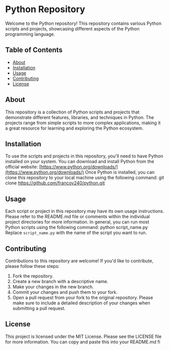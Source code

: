 # Python Repository
Welcome to the Python repository! This repository contains various Python scripts and projects, showcasing different aspects of the Python programming language.
## Table of Contents
- [About](#about)
- [Installation](#installation)
- [Usage](#usage)
- [Contributing](#contributing)
- [License](#license)
## About
This repository is a collection of Python scripts and projects that demonstrate different features, libraries, and techniques in Python. The projects range from simple scripts to more complex applications, making it a great resource for learning and exploring the Python ecosystem.
## Installation
To use the scripts and projects in this repository, you'll need to have Python installed on your system. You can download and install Python from the official website: [https://www.python.org/downloads/](https://www.python.org/downloads/)
Once Python is installed, you can clone this repository to your local machine using the following command:
git clone https://github.com/francov240/python.git
## Usage
Each script or project in this repository may have its own usage instructions. Please refer to the README.md file or comments within the individual project directories for more information.
In general, you can run most Python scripts using the following command:
python script_name.py
Replace `script_name.py` with the name of the script you want to run.
## Contributing
Contributions to this repository are welcome! If you'd like to contribute, please follow these steps:
1. Fork the repository.
2. Create a new branch with a descriptive name.
3. Make your changes in the new branch.
4. Commit your changes and push them to your fork.
5. Open a pull request from your fork to the original repository.
Please make sure to include a detailed description of your changes when submitting a pull request.
## License
This project is licensed under the MIT License. Please see the LICENSE file for more information.
You can copy and paste this into your README.md fi
